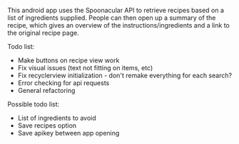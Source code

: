 This android app uses the Spoonacular API to retrieve recipes based on a list of ingredients supplied.
People can then open up a summary of the recipe, which gives an overview of the instructions/ingredients and a link to the original recipe page.

Todo list:
- Make buttons on recipe view work
- Fix visual issues (text not fitting on items, etc)
- Fix recyclerview initialization - don't remake everything for each search?
- Error checking for api requests
- General refactoring

Possible todo list:
- List of ingredients to avoid
- Save recipes option
- Save apikey between app opening